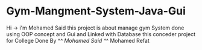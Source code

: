 # Gym-Mangment-System-Java-Gui
Hi -> i'm Mohamed Said this project is about manage gym System 
done using OOP concept and Gui and Linked with Database 
this conceder project for College
Done By 
^_^ Mohamed Said 
^_^ Mohamed Refat

